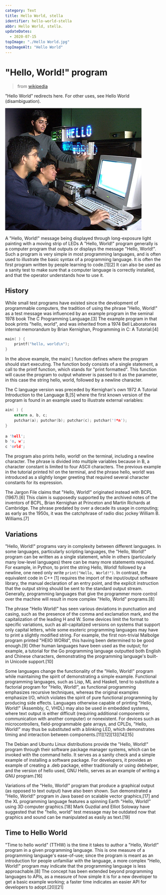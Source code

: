 ```yaml
---
category: Text
title: Hello World, stella
identifier: hello-world-stella
abbr: Hello World, stella.
updateDates:
  - 2020-07-15
topImage: "./Hello World.jpg"
topImageAlt: "Hello World"
---
```


# "Hello, World!" program

> from [wikipedia](https://en.wikipedia.org/wiki/%22Hello,_World!%22_program)

"Hello World" redirects here. For other uses, see Hello World (disambiguation).

![hello world](./helloguys.jpg)

A "Hello, World!" message being displayed through long-exposure light painting with a moving strip of LEDs
A "Hello, World!" program generally is a computer program that outputs or displays the message "Hello, World!". Such a program is very simple in most programming languages, and is often used to illustrate the basic syntax of a programming language. It is often the first program written by people learning to code.[1][2] It can also be used as a sanity test to make sure that a computer language is correctly installed, and that the operator understands how to use it.

## History

While small test programs have existed since the development of programmable computers, the tradition of using the phrase "Hello, World!" as a test message was influenced by an example program in the seminal 1978 book The C Programming Language.[3] The example program in that book prints "hello, world", and was inherited from a 1974 Bell Laboratories internal memorandum by Brian Kernighan, Programming in C: A Tutorial:[4]

```c
main( ) {
    printf("hello, world\n");
}
```

In the above example, the main( ) function defines where the program should start executing. The function body consists of a single statement, a call to the printf function, which stands for "print formatted". This function will cause the program to output whatever is passed to it as the parameter, in this case the string hello, world, followed by a newline character.

The C language version was preceded by Kernighan's own 1972 A Tutorial Introduction to the Language B,[5] where the first known version of the program is found in an example used to illustrate external variables:

```c
ain( ) {
    extern a, b, c;
    putchar(a); putchar(b); putchar(c); putchar('!*n');
}

a 'hell';
b 'o, w';
c 'orld';
```

The program also prints hello, world! on the terminal, including a newline character. The phrase is divided into multiple variables because in B, a character constant is limited to four ASCII characters. The previous example in the tutorial printed hi! on the terminal, and the phrase hello, world! was introduced as a slightly longer greeting that required several character constants for its expression.

The Jargon File claims that "Hello, World!" originated instead with BCPL (1967).[6] This claim is supposedly supported by the archived notes of the inventors of BCPL, Brian Kernighan at Princeton and Martin Richards at Cambridge. The phrase predated by over a decade its usage in computing; as early as the 1950s, it was the catchphrase of radio disc jockey William B. Williams.[7]

## Variations

"Hello, World!" programs vary in complexity between different languages. In some languages, particularly scripting languages, the "Hello, World!" program can be written as a single statement, while in others (particularly many low-level languages) there can be many more statements required. For example, in Python, to print the string Hello, World! followed by a newline, one need only write `print("Hello, World!")`. In contrast, the equivalent code in C++ [1] requires the import of the input/output software library, the manual declaration of an entry point, and the explicit instruction that the output string should be sent to the standard output stream. Generally, programming languages that give the programmer more control over the machine will result in more complex "Hello, World" programs.[8]

The phrase "Hello World!" has seen various deviations in punctuation and casing, such as the presence of the comma and exclamation mark, and the capitalization of the leading H and W. Some devices limit the format to specific variations, such as all-capitalized versions on systems that support only capital letters, while some esoteric programming languages may have to print a slightly modified string. For example, the first non-trivial Malbolge program printed "HEllO WORld", this having been determined to be good enough.[9] Other human languages have been used as the output; for example, a tutorial for the Go programming language outputted both English and Chinese characters, demonstrating the programming language's built-in Unicode support.[10]

Some languages change the functionality of the "Hello, World!" program while maintaining the spirit of demonstrating a simple example. Functional programming languages, such as Lisp, ML and Haskell, tend to substitute a factorial program for "Hello, World!", as functional programming emphasizes recursive techniques, whereas the original examples emphasize I/O, which violates the spirit of pure functional programming by producing side effects. Languages otherwise capable of printing "Hello, World!" (Assembly, C, VHDL) may also be used in embedded systems, where text output is either difficult (requiring additional components or communication with another computer) or nonexistent. For devices such as microcontrollers, field-programmable gate arrays, and CPLDs, "Hello, World!" may thus be substituted with a blinking LED, which demonstrates timing and interaction between components.[11][12][13][14][15]

The Debian and Ubuntu Linux distributions provide the "Hello, World!" program through their software package manager systems, which can be invoked with the command hello. It serves as a sanity check and a simple example of installing a software package. For developers, it provides an example of creating a .deb package, either traditionally or using debhelper, and the version of hello used, GNU Hello, serves as an example of writing a GNU program.[16]

Variations of the "Hello, World!" program that produce a graphical output (as opposed to text output) have also been shown. Sun demonstrated a "Hello, World!" program in Java based on scalable vector graphics,[17] and the XL programming language features a spinning Earth "Hello, World!" using 3D computer graphics.[18] Mark Guzdial and Elliot Soloway have suggested that the "hello, world" test message may be outdated now that graphics and sound can be manipulated as easily as text.[19]

## Time to Hello World

"Time to hello world" (TTHW) is the time it takes to author a "Hello, World!" program in a given programming language. This is one measure of a programming language's ease-of-use; since the program is meant as an introduction for people unfamiliar with the language, a more complex "Hello, World!" program may indicate that the programming language is less approachable.[8] The concept has been extended beyond programming languages to APIs, as a measure of how simple it is for a new developer to get a basic example working; a faster time indicates an easier API for developers to adopt.[20][21]
